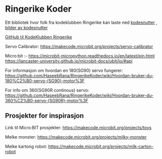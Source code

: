 # Ringerike Koder
Ett bibliotek hvor folk fra kodeklubben Ringerike kan laste ned 
[kodesnutter](https://github.com/HaseebRana/RingerikeKoder/tree/master/kodesnutter)
,  
[bilder av kodesnutter](https://github.com/HaseebRana/RingerikeKoder/tree/master/bilder)

[GitHub til KodeKlubben Ringerike](https://github.com/kkringerike)



Servo Calibrator: https://makecode.microbit.org/projects/servo-calibrator


Micro:bit :- https://microbit-micropython.readthedocs.io/en/latest/pin.html
https://lancaster-university.github.io/microbit-docs/ubit/io/#api


For informasjon om hvordan en 180(SG90) servo fungerer: https://github.com/HaseebRana/RingerikeKoder/wiki/Hvordan-bruker-du-180%C2%B0-servo-(SG90)-motor%3F

For info om 360(SG90R continous) servo: https://github.com/HaseebRana/RingerikeKoder/wiki/Hvordan-bruker-du-360%C2%B0-servo-(SG90R)-motor%3F



## Prosjekter for inspirasjon
Link til Micro:BIT prosjekter: https://makecode.microbit.org/projects/toys

Melke monster: https://makecode.microbit.org/projects/milky-monster

Melke kartong robot: https://makecode.microbit.org/projects/milk-carton-robot
